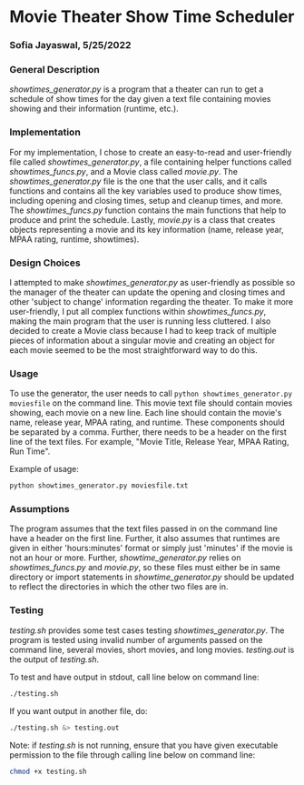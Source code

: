 # Movie Theater Show Time Scheduler
### Sofia Jayaswal, 5/25/2022

### General Description
*showtimes_generator.py* is a program that a theater can run to get a schedule of show times for the day given a text 
file containing movies showing and their information (runtime, etc.).

### Implementation
For my implementation, I chose to create an easy-to-read and user-friendly file called *showtimes_generator.py*, a file containing helper 
functions called *showtimes_funcs.py*, and a Movie class called *movie.py*. The *showtimes_generator.py* file is the one that 
the user calls, and it calls functions and contains all the key variables used to produce show times, including opening and closing times, 
setup and cleanup times, and more. The *showtimes_funcs.py* function contains the main functions that help to produce and 
print the schedule. Lastly, *movie.py* is a class that creates objects representing a movie and its key information 
(name, release year, MPAA rating, runtime, showtimes).

### Design Choices
I attempted to make *showtimes_generator.py* as user-friendly as possible so the manager of the theater can 
update the opening and closing times and other 'subject to change' information regarding the theater. To make 
it more user-friendly, I put all complex functions within *showtimes_funcs.py*, making the main program that the user is 
running less cluttered. I also decided to create a Movie class because I had to keep track of multiple pieces of information
about a singular movie and creating an object for each movie seemed to be the most straightforward way to do this. 

### Usage
To use the generator, the user needs to call `python showtimes_generator.py moviesfile` on the command line. This movie
text file should contain movies showing, each movie on a new line. Each line should contain the movie's name, release year, 
MPAA rating, and runtime. These components should be separated by a comma. Further, there needs to be a header on the first
line of the text files. For example, "Movie Title, Release Year, MPAA Rating, Run Time".

Example of usage:
```bash
python showtimes_generator.py moviesfile.txt
```

### Assumptions
The program assumes that the text files passed in on the command line have a header on the first line. Further, it also 
assumes that runtimes are given in either 'hours:minutes' format or simply just 'minutes' if the movie is not an hour 
or more. Further, *showtime_generator.py* relies on *showtimes_funcs.py* and *movie.py*, so these files must either be 
in same directory or import statements in *showtime_generator.py* should be updated to reflect the directories in which the 
other two files are in.

### Testing
*testing.sh* provides some test cases testing *showtimes_generator.py*. The program is tested using invalid number 
of arguments passed on the command line, several movies, short movies, and long movies. *testing.out* is the output of 
*testing.sh*.

To test and have output in stdout, call line below on command line:
```bash
./testing.sh 
```
If you want output in another file, do:
```bash
./testing.sh &> testing.out
```
Note: if *testing.sh* is not running, ensure that you have given executable permission to the file through calling line
below on command line:
```bash
chmod +x testing.sh
```
